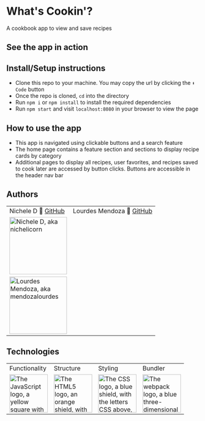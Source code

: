 # What's Cookin'?
A cookbook app to view and save recipes

## See the app in action

## Install/Setup instructions
* Clone this repo to your machine. You may copy the url by clicking the `⬇ Code` button
* Once the repo is cloned, `cd` into the directory
* Run `npm i` or `npm install` to install the required dependencies
* Run `npm start` and visit `localhost:8080` in your browser to view the page

## How to use the app
* This app is navigated using clickable buttons and a search feature
* The home page contains a feature section and sections to display recipe cards by category
* Additional pages to display all recipes, user favorites, and recipes saved to cook later are accessed by button clicks. Buttons are accessible in the header nav bar


## Authors
<table>
    <tr>
        <td>Nichele D 🦄 <a href="https://github.com/nichelicorn">GitHub</td>
        <td>Lourdes Mendoza 🦄 <a href="https://github.com/mendozalourdes">GitHub</td>
    </tr>
    </tr>
        <td><img src="https://avatars.githubusercontent.com/u/63027000?v=4" alt="Nichele D, aka nichelicorn" width="150" height="auto" /></td>
    </tr>
    </tr>
        <td><img src="https://avatars.githubusercontent.com/u/78240633?v=4" alt="Lourdes Mendoza, aka mendozalourdes" width="150" height="auto" /></td>
    </tr>
</table>

## Technologies
<table>
    <tr>
        <td>Functionality</td>
        <td>Structure</td>
        <td>Styling</td>
        <td>Bundler</td>
    </tr>
    </tr>
        <td><img src="https://upload.wikimedia.org/wikipedia/commons/thumb/9/99/Unofficial_JavaScript_logo_2.svg/1200px-Unofficial_JavaScript_logo_2.svg.png" alt="The JavaScript logo, a yellow square with the uppercase letters JS in the lower right corner" width="100" height="auto" /></td>
        <td><img src="https://upload.wikimedia.org/wikipedia/commons/thumb/6/61/HTML5_logo_and_wordmark.svg/240px-HTML5_logo_and_wordmark.svg.png" alt="The HTML5 logo, an orange shield, with the letters HTML above, and the number 5 superimposed over the shield" width="100" height="auto" /></td>
        <td><img src="https://upload.wikimedia.org/wikipedia/commons/thumb/d/d5/CSS3_logo_and_wordmark.svg/240px-CSS3_logo_and_wordmark.svg.png" alt="The CSS logo, a blue shield, with the letters CSS above, and the number 3 superimposed over the shield" width="100" height="auto" /></td>
        <td><img src="https://raw.githubusercontent.com/webpack/media/master/logo/icon.png" alt="The webpack logo, a blue three-dimensional box, turned at an agle to the viewer. There is a smaller box inside in a darker shade of blue. Each edge of the box is outlined in white" width="100" height="auto" /></td>
    </tr>
</table>
